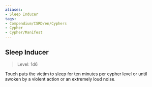 ```yaml
---
aliases:
- Sleep Inducer
tags:
- Compendium/CSRD/en/Cyphers
- Cypher
- Cypher/Manifest
---
```


  
## Sleep Inducer  
>Level: 1d6  
  
Touch puts the victim to sleep for ten minutes per cypher level or until awoken by a violent action or an extremely loud noise.